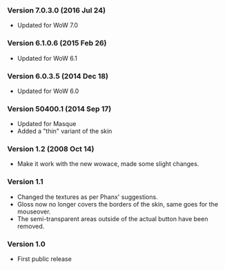 ### Version 7.0.3.0 (2016 Jul 24)

* Updated for WoW 7.0

### Version 6.1.0.6 (2015 Feb 26)

* Updated for WoW 6.1

### Version 6.0.3.5 (2014 Dec 18)

* Updated for WoW 6.0

### Version 50400.1 (2014 Sep 17)

* Updated for Masque
* Added a "thin" variant of the skin

### Version 1.2 (2008 Oct 14)

* Make it work with the new wowace, made some slight changes.

### Version 1.1

* Changed the textures as per Phanx' suggestions.
* Gloss now no longer covers the borders of the skin, same goes for the mouseover.
* The semi-transparent areas outside of the actual button have been removed.

### Version 1.0

* First public release
